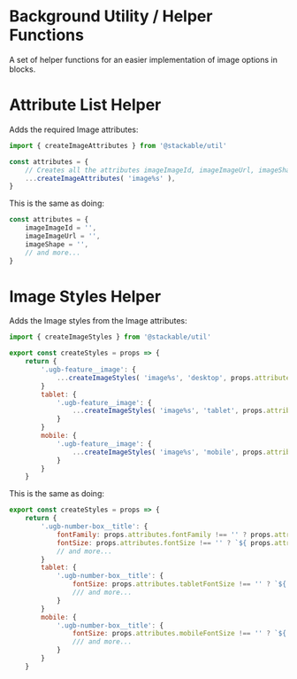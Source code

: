 # Background Utility / Helper Functions

A set of helper functions for an easier implementation of image options in blocks.

# Attribute List Helper

Adds the required Image attributes:

```js
import { createImageAttributes } from '@stackable/util'

const attributes = {
	// Creates all the attributes imageImageId, imageImageUrl, imageShape, ...
	...createImageAttributes( 'image%s' ),
}
```

This is the same as doing:

```js
const attributes = {
	imageImageId = '',
	imageImageUrl = '',
	imageShape = '',
	// and more...
}
```

# Image Styles Helper

Adds the Image styles from the Image attributes:

```js
import { createImageStyles } from '@stackable/util'

export const createStyles = props => {
	return {
		'.ugb-feature__image': {
			...createImageStyles( 'image%s', 'desktop', props.attributes ),
		}
		tablet: {
			'.ugb-feature__image': {
				...createImageStyles( 'image%s', 'tablet', props.attributes ),
			}	
		}
		mobile: {
			'.ugb-feature__image': {
				...createImageStyles( 'image%s', 'mobile', props.attributes ),
			}	
		}
	}
```

This is the same as doing:

```js
export const createStyles = props => {
	return {
		'.ugb-number-box__title': {
			fontFamily: props.attributes.fontFamily !== '' ? props.attributes.fontFamily : undefined,
			fontSize: props.attributes.fontSize !== '' ? `${ props.attributes.fontSize }${ props.attributes.fontSizeUnit }` : undefined,
			// and more...
		}
		tablet: {
			'.ugb-number-box__title': {
				fontSize: props.attributes.tabletFontSize !== '' ? `${ props.attributes.tabletFontSize }${ props.attributes.tabletFontSizeUnit }` : undefined,
				/// and more...
			}	
		}
		mobile: {
			'.ugb-number-box__title': {
				fontSize: props.attributes.mobileFontSize !== '' ? `${ props.attributes.mobileFontSize }${ props.attributes.mobileFontSizeUnit }` : undefined,
				/// and more...
			}	
		}
	}
```
